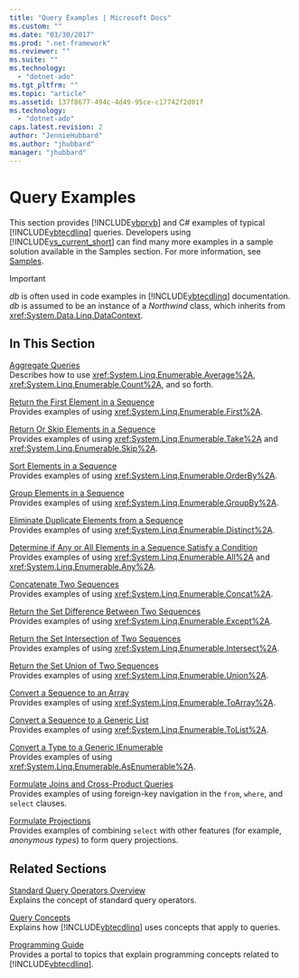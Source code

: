 ```yaml
---
title: "Query Examples | Microsoft Docs"
ms.custom: ""
ms.date: "03/30/2017"
ms.prod: ".net-framework"
ms.reviewer: ""
ms.suite: ""
ms.technology: 
  - "dotnet-ado"
ms.tgt_pltfrm: ""
ms.topic: "article"
ms.assetid: 137f8677-494c-4d49-95ce-c17742f2d01f
ms.technology: 
  - "dotnet-ado"
caps.latest.revision: 2
author: "JennieHubbard"
ms.author: "jhubbard"
manager: "jhubbard"
---
```

# Query Examples
This section provides [!INCLUDE[vbprvb](../../../../../../includes/vbprvb-md.md)] and C# examples of typical [!INCLUDE[vbtecdlinq](../../../../../../includes/vbtecdlinq-md.md)] queries. Developers using [!INCLUDE[vs_current_short](../../../../../../includes/vs-current-short-md.md)] can find many more examples in a sample solution available in the Samples section. For more information, see [Samples](../../../../../../docs/framework/data/adonet/sql/linq/samples.md).  
  
> [!IMPORTANT]
>  *db* is often used in code examples in [!INCLUDE[vbtecdlinq](../../../../../../includes/vbtecdlinq-md.md)] documentation. *db* is assumed to be an instance of a *Northwind* class, which inherits from <xref:System.Data.Linq.DataContext>.  
  
## In This Section  
 [Aggregate Queries](../../../../../../docs/framework/data/adonet/sql/linq/aggregate-queries.md)  
 Describes how to use <xref:System.Linq.Enumerable.Average%2A>, <xref:System.Linq.Enumerable.Count%2A>, and so forth.  
  
 [Return the First Element in a Sequence](../../../../../../docs/framework/data/adonet/sql/linq/return-the-first-element-in-a-sequence.md)  
 Provides examples of using <xref:System.Linq.Enumerable.First%2A>.  
  
 [Return Or Skip Elements in a Sequence](../../../../../../docs/framework/data/adonet/sql/linq/return-or-skip-elements-in-a-sequence.md)  
 Provides examples of using <xref:System.Linq.Enumerable.Take%2A> and <xref:System.Linq.Enumerable.Skip%2A>.  
  
 [Sort Elements in a Sequence](../../../../../../docs/framework/data/adonet/sql/linq/sort-elements-in-a-sequence.md)  
 Provides examples of using <xref:System.Linq.Enumerable.OrderBy%2A>.  
  
 [Group Elements in a Sequence](../../../../../../docs/framework/data/adonet/sql/linq/group-elements-in-a-sequence.md)  
 Provides examples of using <xref:System.Linq.Enumerable.GroupBy%2A>.  
  
 [Eliminate Duplicate Elements from a Sequence](../../../../../../docs/framework/data/adonet/sql/linq/eliminate-duplicate-elements-from-a-sequence.md)  
 Provides examples of using <xref:System.Linq.Enumerable.Distinct%2A>.  
  
 [Determine if Any or All Elements in a Sequence Satisfy a Condition](../../../../../../docs/framework/data/adonet/sql/linq/determine-if-any-or-all-elements-in-a-sequence-satisfy-a-condition.md)  
 Provides examples of using <xref:System.Linq.Enumerable.All%2A> and <xref:System.Linq.Enumerable.Any%2A>.  
  
 [Concatenate Two Sequences](../../../../../../docs/framework/data/adonet/sql/linq/concatenate-two-sequences.md)  
 Provides examples of using <xref:System.Linq.Enumerable.Concat%2A>.  
  
 [Return the Set Difference Between Two Sequences](../../../../../../docs/framework/data/adonet/sql/linq/return-the-set-difference-between-two-sequences.md)  
 Provides examples of using <xref:System.Linq.Enumerable.Except%2A>.  
  
 [Return the Set Intersection of Two Sequences](../../../../../../docs/framework/data/adonet/sql/linq/return-the-set-intersection-of-two-sequences.md)  
 Provides examples of using <xref:System.Linq.Enumerable.Intersect%2A>.  
  
 [Return the Set Union of Two Sequences](../../../../../../docs/framework/data/adonet/sql/linq/return-the-set-union-of-two-sequences.md)  
 Provides examples of using <xref:System.Linq.Enumerable.Union%2A>.  
  
 [Convert a Sequence to an Array](../../../../../../docs/framework/data/adonet/sql/linq/convert-a-sequence-to-an-array.md)  
 Provides examples of using <xref:System.Linq.Enumerable.ToArray%2A>.  
  
 [Convert a Sequence to a Generic List](../../../../../../docs/framework/data/adonet/sql/linq/convert-a-sequence-to-a-generic-list.md)  
 Provides examples of using <xref:System.Linq.Enumerable.ToList%2A>.  
  
 [Convert a Type to a Generic IEnumerable](../../../../../../docs/framework/data/adonet/sql/linq/convert-a-type-to-a-generic-ienumerable.md)  
 Provides examples of using <xref:System.Linq.Enumerable.AsEnumerable%2A>.  
  
 [Formulate Joins and Cross-Product Queries](../../../../../../docs/framework/data/adonet/sql/linq/formulate-joins-and-cross-product-queries.md)  
 Provides examples of using foreign-key navigation in the `from`, `where`, and `select` clauses.  
  
 [Formulate Projections](../../../../../../docs/framework/data/adonet/sql/linq/formulate-projections.md)  
 Provides examples of combining `select` with other features (for example, *anonymous types*) to form query projections.  
  
## Related Sections  
 [Standard Query Operators Overview](http://msdn.microsoft.com/library/24cda21e-8af8-4632-b519-c404a839b9b2)  
 Explains the concept of standard query operators.  
  
 [Query Concepts](../../../../../../docs/framework/data/adonet/sql/linq/query-concepts.md)  
 Explains how [!INCLUDE[vbtecdlinq](../../../../../../includes/vbtecdlinq-md.md)] uses concepts that apply to queries.  
  
 [Programming Guide](../../../../../../docs/framework/data/adonet/sql/linq/programming-guide.md)  
 Provides a portal to topics that explain programming concepts related to [!INCLUDE[vbtecdlinq](../../../../../../includes/vbtecdlinq-md.md)].